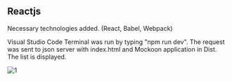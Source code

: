 ## Reactjs

Necessary technologies added. (React, Babel, Webpack)

Visual Studio Code Terminal was run by typing "npm run dev". The request was sent to json server with index.html and Mockoon application in Dist. The list is displayed.

![1](https://user-images.githubusercontent.com/43873156/61063717-1bd33c00-a409-11e9-9832-7649c1a6d583.png)




